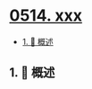 # [0514. xxx](https://github.com/Tdahuyou/TNotes.leetcode/tree/main/notes/0514.%20xxx)

<!-- region:toc -->

- [1. 📝 概述](#1--概述)

<!-- endregion:toc -->

## 1. 📝 概述
